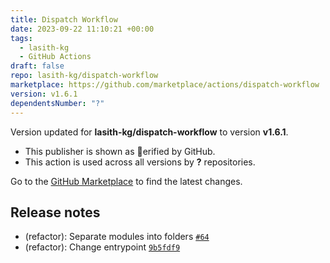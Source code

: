 ```yaml
---
title: Dispatch Workflow
date: 2023-09-22 11:10:21 +00:00
tags:
  - lasith-kg
  - GitHub Actions
draft: false
repo: lasith-kg/dispatch-workflow
marketplace: https://github.com/marketplace/actions/dispatch-workflow
version: v1.6.1
dependentsNumber: "?"
---
```



Version updated for **lasith-kg/dispatch-workflow** to version **v1.6.1**.
- This publisher is shown as erified by GitHub.
- This action is used across all versions by **?** repositories.

Go to the [GitHub Marketplace](https://github.com/marketplace/actions/dispatch-workflow) to find the latest changes.

## Release notes

- (refactor): Separate modules into folders [`#64`](https://github.com/lasith-kg/dispatch-workflow/pull/64)
- (refactor): Change entrypoint [`9b5fdf9`](https://github.com/lasith-kg/dispatch-workflow/commit/9b5fdf9dc2800439dafd4451968da208d7808bf5)
